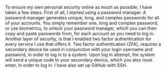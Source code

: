 To ensure my own personal security online as much as possible, I have taken a few steps. First of all, I started using a password manager. A password manager generates unique, long, and complex passwords for all of your accounts. You simply remember one, long and complex password, or use biometrics, to unlock your password manager, which you can then copy and paste passwords from, for each account as you need to log in. Another layer of security, is that I enabled two factor authentication for every service I use that offers it. Two factor authentication (2FA), requires a secondary device be used in conjunction with your login username and password, in order to log in to a system. Upon log in attempt, the system will send a unique code to your secondary device, which you also must enter, in order to log in. I have also set up GitHub with SSH.
